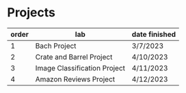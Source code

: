 # Projects

| order  | lab| date finished |
| ---- | ---- | ---- |
| 1  | Bach Project | 3/7/2023 |
| 2  | Crate and Barrel Project | 4/10/2023 |
| 3  | Image Classification Project | 4/11/2023 |
| 4  | Amazon Reviews Project | 4/12/2023 |
